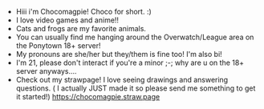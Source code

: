 - Hiii i'm Chocomagpie! Choco for short. :)
- I love video games and anime!!
- Cats and frogs are my favorite animals.
- You can usually find me hanging around the Overwatch/League area on the Ponytown 18+ server!
- My pronouns are she/her but they/them is fine too! I'm also bi!
- I'm 21, please don't interact if you're a minor ;-; why are u on the 18+ server anyways....
- Check out my strawpage! I love seeing drawings and answering questions. ( I actually JUST made it so please send me something to get it started!)
https://chocomagpie.straw.page 
<!---
chocomagpie/chocomagpie is a ✨ special ✨ repository because its `README.md` (this file) appears on your GitHub profile.
You can click the Preview link to take a look at your changes.
--->
